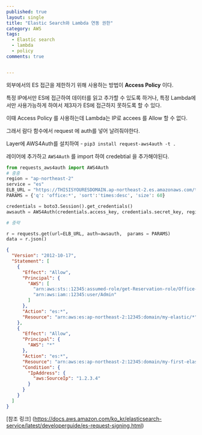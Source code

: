 ```yaml
---
published: true
layout: single
title: "Elastic Search와 Lambda 연동 권한"
category: AWS
tags:
  - Elastic search
  - lambda
  - policy
comments: true


---
```


외부에서의 ES 접근을 제한하기 위해 사용하는 방법이 **Access Policy** 이다.



특정 IP에서만 ES에 접근하여 데이터를 읽고 추가할 수 있도록 하거나, 특정 Lambda에서만 사용가능하게 하여서 제3자가 ES에 접근하지 못하도록 할 수 있다.

이때 Access Policy 를 사용하는데 Lambda는 IP로 accees 를 Allow 할 수 없다.

그래서 람다 함수에서 request 에 auth를 넣어 날려줘야한다. 

Layer에 AWS4Auth를 설치하여   - `pip3 install request-aws4auth -t .`  

레이어에 추가하고 `AWS4Auth` 를 import 하여 credebtial 을 추가해야된다.

```python
from requests_aws4auth import AWS4Auth
# 중중
region = "ap-northeast-2"
service = "es"
ELB_URL = "https://THISISYOURESDOMAIN.ap-northeast-2.es.amazonaws.com/test/_search"
PARAMS = {'q': 'office:*', 'sort':'times:desc', 'size': 60}

credentials = boto3.Session().get_credentials()
awsauth = AWS4Auth(credentials.access_key, credentials.secret_key, region, service, session_token=credentials.token)

# 중략

r = requests.get(url=ELB_URL, auth=awsauth,  params = PARAMS)
data = r.json()
```



```json
{
  "Version": "2012-10-17",
  "Statement": [
    {
      "Effect": "Allow",
      "Principal": {
        "AWS": [
          "arn:aws:sts::12345:assumed-role/get-Reservation-role/Office-get-Office",
          "arn:aws:iam::12345:user/Admin"
        ]
      },
      "Action": "es:*",
      "Resource": "arn:aws:es:ap-northeast-2:12345:domain/my-elastic/*"
    },
    {
      "Effect": "Allow",
      "Principal": {
        "AWS": "*"
      },
      "Action": "es:*",
      "Resource": "arn:aws:es:ap-northeast-2:12345:domain/my-first-elastic/*",
      "Condition": {
        "IpAddress": {
          "aws:SourceIp": "1.2.3.4"
        }
      }
    }
  ]
}
```





[참조 링크] (https://docs.aws.amazon.com/ko_kr/elasticsearch-service/latest/developerguide/es-request-signing.html)